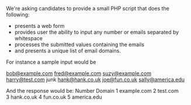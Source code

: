 We're asking candidates to provide a small PHP script that does the following:
* presents a web form
* provides user the ability to input any number or emails separated by whitespace
* processes the submitted values containing the emails
* and presents a unique list of email domains.

For instance a sample input would be

bob@example.com fred@example.com suzy@example.com
harry@test.com junk
hank@hank.co.uk joe@fun.co.uk
sally@america.edu

And the response would be:
Number Domain
1 example.com
2 test.com
3 hank.co.uk
4 fun.co.uk
5 america.edu
